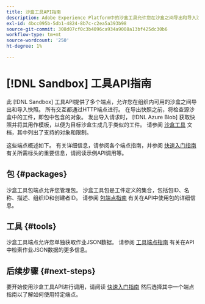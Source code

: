 ```yaml
---
title: 沙盒工具API指南
description: Adobe Experience Platform中的沙盒工具允许您在沙盒之间导出和导入沙盒配置的快照。
exl-id: 4bcc095b-5db1-4824-8b7c-c2ea5a393b98
source-git-commit: 308d07cf0c3b4096ca934a9008a13bf425dc30b6
workflow-type: tm+mt
source-wordcount: '250'
ht-degree: 1%

---
```


# [!DNL Sandbox] 工具API指南

此 [!DNL Sandbox] 工具API提供了多个端点，允许您在组织内可用的沙盒之间导出和导入快照。 所有交互都通过HTTP端点进行。 在导出快照之前，将检查源沙盒中的工件，即包中包含的对象。 发出导入请求时， [!DNL Azure Blob] 获取快照并将其用作模板，以便为目标沙盒生成几乎类似的工件。 请参阅 [沙盒工具](../ui/sandbox-tooling.md#objects-supported-for-sandbox-tooling) 文档，其中列出了支持的对象和限制。

这些端点概述如下。 有关详细信息，请参阅各个端点指南，并参阅 [快速入门指南](./getting-started.md) 有关所需标头的重要信息，请阅读示例API调用等。

## 包 {#packages}

沙盒工具包端点允许您管理包。 沙盒工具包是工件定义的集合，包括包ID、名称、描述、组织ID和创建者ID。 请参阅 [包端点指南](./packages.md) 有关在API中使用包的详细信息。

## 工具 {#tools}

沙盒工具端点允许您单独获取作业JSON数据。 请参阅 [工具端点指南](./tools.md) 有关在API中检索作业JSON数据的更多信息。

## 后续步骤 {#next-steps}

要开始使用沙盒工具API进行调用，请阅读 [快速入门指南](./getting-started.md) 然后选择其中一个端点指南以了解如何使用特定端点。
